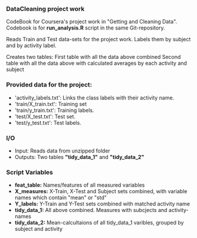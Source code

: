 
### DataCleaning project work
CodeBook for Coursera's project work in "Getting and Cleaning Data". Codebook is for **run_analysis.R** script in the same Git-repository.

Reads Train and Test data-sets for the project work. Labels them by subject and by activity label.

Creates two tables:
First table with all the data above combined
Second table with all the data above with calculated averages by each activity and subject

### Provided data for the project:
- 'activity_labels.txt': Links the class labels with their activity name.
- 'train/X_train.txt': Training set
- 'train/y_train.txt': Training labels.
- 'test/X_test.txt': Test set.
- 'test/y_test.txt': Test labels.

### I/O
- Input: Reads data from unzipped folder
- Outputs: Two tables **"tidy_data_1"** and **"tidy_data_2"**

### Script Variables
- **feat_table:**   Names/features of all measured variables
- **X_measures:**   X-Train, X-Test and Subject sets combined, with variable names which contain "mean" or "std" 
- **Y_labels:**     Y-Train and Y-Test sets combined with matched activity name
- **tidy_data_1:**  All above combined. Measures with subcjects and activity-names
- **tidy_data_2:**  Mean-calcultaions of all tidy_data_1 varibles, grouped by subject and activity

